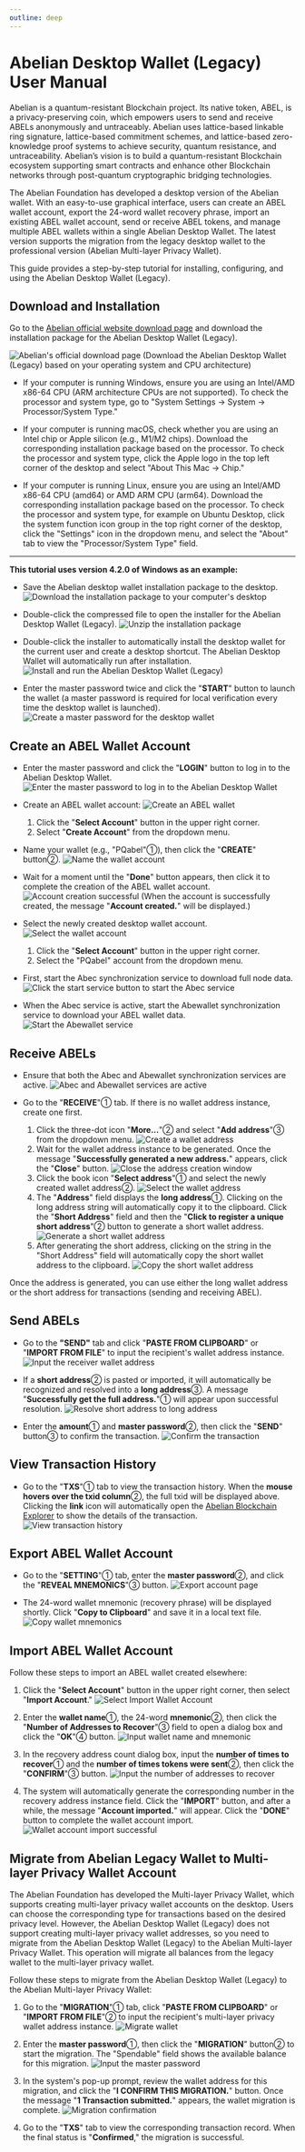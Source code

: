 ```yaml
---
outline: deep
---
```


# Abelian Desktop Wallet (Legacy) User Manual

Abelian is a quantum-resistant Blockchain project. Its native token, ABEL, is a privacy-preserving coin, which empowers users to send and receive ABELs anonymously and untraceably. Abelian uses lattice-based linkable ring signature, lattice-based commitment schemes, and lattice-based zero-knowledge proof systems to achieve security, quantum resistance, and untraceability. Abelian’s vision is to build a quantum-resistant Blockchain ecosystem supporting smart contracts and enhance other Blockchain networks through post-quantum cryptographic bridging technologies.

The Abelian Foundation has developed a desktop version of the Abelian wallet. With an easy-to-use graphical interface, users can create an ABEL wallet account, export the 24-word wallet recovery phrase, import an existing ABEL wallet account, send or receive ABEL tokens, and manage multiple ABEL wallets within a single Abelian Desktop Wallet. The latest version supports the migration from the legacy desktop wallet to the professional version (Abelian Multi-layer Privacy Wallet).

This guide provides a step-by-step tutorial for installing, configuring, and using the Abelian Desktop Wallet (Legacy).

## Download and Installation

Go to the [Abelian official website download page](/downloads/latest#abelian-desktop-wallet-legacy) and download the installation package for the Abelian Desktop Wallet (Legacy).

![Abelian's official download page](/desktop-wallet/legacy/download-page.png)
(Download the Abelian Desktop Wallet (Legacy) based on your operating system and CPU architecture)

- If your computer is running Windows, ensure you are using an Intel/AMD x86-64 CPU (ARM architecture CPUs are not supported). To check the processor and system type, go to "System Settings -> System -> Processor/System Type."

- If your computer is running macOS, check whether you are using an Intel chip or Apple silicon (e.g., M1/M2 chips). Download the corresponding installation package based on the processor. To check the processor and system type, click the Apple logo in the top left corner of the desktop and select "About This Mac -> Chip."

- If your computer is running Linux, ensure you are using an Intel/AMD x86-64 CPU (amd64) or AMD ARM CPU (arm64). Download the corresponding installation package based on the processor. To check the processor and system type, for example on Ubuntu Desktop, click the system function icon group in the top right corner of the desktop, click the "Settings" icon in the dropdown menu, and select the "About" tab to view the "Processor/System Type" field.

---

**This tutorial uses version 4.2.0 of Windows as an example:**

- Save the Abelian desktop wallet installation package to the desktop.
![Download the installation package to your computer's desktop](/desktop-wallet/legacy/download.png)

- Double-click the compressed file to open the installer for the Abelian Desktop Wallet (Legacy).
![Unzip the installation package](/desktop-wallet/legacy/installer.png)

- Double-click the installer to automatically install the desktop wallet for the current user and create a desktop shortcut. The Abelian Desktop Wallet will automatically run after installation.
![Install and run the Abelian Desktop Wallet (Legacy)](/desktop-wallet/legacy/runing.png)

- Enter the master password twice and click the "**START**" button to launch the wallet (a master password is required for local verification every time the desktop wallet is launched).
![Create a master password for the desktop wallet](/desktop-wallet/legacy/input-password.png)

## Create an ABEL Wallet Account

- Enter the master password and click the "**LOGIN**" button to log in to the Abelian Desktop Wallet.
![Enter the master password to log in to the Abelian Desktop Wallet](/desktop-wallet/legacy/login.png)

- Create an ABEL wallet account:
![Create an ABEL wallet](/desktop-wallet/legacy/create-account.png)
  1. Click the "**Select Account**" button in the upper right corner.
  2. Select "**Create Account**" from the dropdown menu.

- Name your wallet (e.g., "PQabel"①), then click the "**CREATE**" button②.
![Name the wallet account](/desktop-wallet/legacy/account-name.png)

- Wait for a moment until the "**Done**" button appears, then click it to complete the creation of the ABEL wallet account.
![Account creation successful](/desktop-wallet/legacy/create-account-success.png)
(When the account is successfully created, the message "**Account created.**" will be displayed.)

- Select the newly created desktop wallet account.
![Select the wallet account](/desktop-wallet/legacy/select-account.png)
  1. Click the "**Select Account**" button in the upper right corner.
  2. Select the "PQabel" account from the dropdown menu.

- First, start the Abec synchronization service to download full node data.
![Click the start service button to start the Abec service](/desktop-wallet/legacy/start-abec-sync-service.png)

- When the Abec service is active, start the Abewallet synchronization service to download your ABEL wallet data.
![Start the Abewallet service](/desktop-wallet/legacy/start-abewallet-sync-service.png)

## Receive ABELs

- Ensure that both the Abec and Abewallet synchronization services are active.
![Abec and Abewallet services are active](/desktop-wallet/legacy/abec-abewallet-active-services.png)

- Go to the "**RECEIVE**"① tab. If there is no wallet address instance, create one first.
  1. Click the three-dot icon "**More...**"② and select "**Add address**"③ from the dropdown menu.
   ![Create a wallet address](/desktop-wallet/legacy/create-wallet-address.png)<br>
  2. Wait for the wallet address instance to be generated. Once the message "**Successfully generated a new address.**" appears, click the "**Close**" button.
   ![Close the address creation window](/desktop-wallet/legacy/close-create-address.png)<br>
  3. Click the book icon "**Select address**"① and select the newly created wallet address②.
   ![Select the wallet address](/desktop-wallet/legacy/select-address.png)<br>
  4. The "**Address**" field displays the **long address**①. Clicking on the long address string will automatically copy it to the clipboard. Click the "**Short Address**" field and then the "**Click to register a unique short address**"② button to generate a short wallet address.
   ![Generate a short wallet address](/desktop-wallet/legacy/generate-short-address.png)<br>
  5. After generating the short address, clicking on the string in the "Short Address" field will automatically copy the short wallet address to the clipboard.
   ![Copy the short wallet address](/desktop-wallet/legacy/copy-short-address.png)

Once the address is generated, you can use either the long wallet address or the short address for transactions (sending and receiving ABEL).

## Send ABELs

- Go to the **"SEND"** tab and click "**PASTE FROM CLIPBOARD**" or "**IMPORT FROM FILE**" to input the recipient's wallet address instance.
![Input the receiver wallet address](/desktop-wallet/legacy/input-receiver-address.png)

- If a **short address**② is pasted or imported, it will automatically be recognized and resolved into a **long address**③. A message "**Successfully get the full address.**"① will appear upon successful resolution.
![Resolve short address to long address](/desktop-wallet/legacy/short-address-to-full-address.png)

- Enter the **amount**① and **master password**②, then click the "**SEND**" button③ to confirm the transaction.
![Confirm the transaction](/desktop-wallet/legacy/confirm-transaction.png)

## View Transaction History

- Go to the "**TXS**"① tab to view the transaction history. When the **mouse hovers over the txid column**②, the full txid will be displayed above. Clicking the **link** icon will automatically open the [Abelian Blockchain Explorer](https://explorer.pqabelian.io) to show the details of the transaction.
![View transaction history](/desktop-wallet/legacy/transaction-record.png)

## Export ABEL Wallet Account

- Go to the "**SETTING**"① tab, enter the **master password**②, and click the "**REVEAL MNEMONICS**"③ button.
  ![Export account page](/desktop-wallet/legacy/export-account-page.png)

- The 24-word wallet mnemonic (recovery phrase) will be displayed shortly. Click "**Copy to Clipboard**" and save it in a local text file.
  ![Copy wallet mnemonics](/desktop-wallet/legacy/copy-mnemonics.png)

## Import ABEL Wallet Account

Follow these steps to import an ABEL wallet created elsewhere:

1. Click the "**Select Account**" button in the upper right corner, then select "**Import Account**."
![Select Import Wallet Account](/desktop-wallet/legacy/select-import-account.png)<br>

2. Enter the **wallet name**①, the 24-word **mnemonic**②, then click the "**Number of Addresses to Recover**"③ field to open a dialog box and click the "**OK**"④ button.
![Input wallet name and mnemonic](/desktop-wallet/legacy/input-account-name-mnemonics.png)<br>

3. In the recovery address count dialog box, input the **number of times to recover**① and the **number of times tokens were sent**②, then click the "**CONFIRM**"③ button.
![Input the number of addresses to recover](/desktop-wallet/legacy/input-recover-send-times.png)<br>

4. The system will automatically generate the corresponding number in the recovery address instance field. Click the "**IMPORT**" button, and after a while, the message "**Account imported.**" will appear. Click the "**DONE**" button to complete the wallet account import.
![Wallet account import successful](/desktop-wallet/legacy/import-account-success.png)

## Migrate from Abelian Legacy Wallet to Multi-layer Privacy Wallet Account

The Abelian Foundation has developed the Multi-layer Privacy Wallet, which supports creating multi-layer privacy wallet accounts on the desktop. Users can choose the corresponding type for transactions based on the desired privacy level. However, the Abelian Desktop Wallet (Legacy) does not support creating multi-layer privacy wallet addresses, so you need to migrate from the Abelian Desktop Wallet (Legacy) to the Abelian Multi-layer Privacy Wallet. This operation will migrate all balances from the legacy wallet to the multi-layer privacy wallet.

Follow these steps to migrate from the Abelian Desktop Wallet (Legacy) to the Abelian Multi-layer Privacy Wallet:

1. Go to the "**MIGRATION**"① tab, click "**PASTE FROM CLIPBOARD**" or "**IMPORT FROM FILE**"② to input the recipient's multi-layer privacy wallet address instance.
![Migrate wallet](/desktop-wallet/legacy/migrate-mlp-wallet.png)<br>

2. Enter the **master password**①, then click the "**MIGRATION**" button② to start the migration. The "Spendable" field shows the available balance for this migration.
![Input the master password](/desktop-wallet/legacy/input-password-migration.png)<br>

3. In the system's pop-up prompt, review the wallet address for this migration, and click the "**I CONFIRM THIS MIGRATION.**" button. Once the message "**1 Transaction submitted.**" appears, the wallet migration is complete.
![Migration confirmation](/desktop-wallet/legacy/migration-confirm.png)

4. Go to the "**TXS**" tab to view the corresponding transaction record. When the final status is "**Confirmed**," the migration is successful.